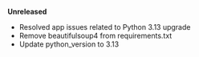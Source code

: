 **Unreleased**
* Resolved app issues related to Python 3.13 upgrade
* Remove beautifulsoup4 from requirements.txt
* Update python_version to 3.13
